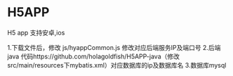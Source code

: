 # H5APP
H5 app 支持安卓,ios

1.下载文件后，修改 js/hyappCommon.js 修改对应后端服务IP及端口号
2.后端java 代码https://github.com/holagoldfish/H5APP-java（修改 src/main/resources下mybatis.xml）对应数据库的ip及数据库名
3.数据库mysql
